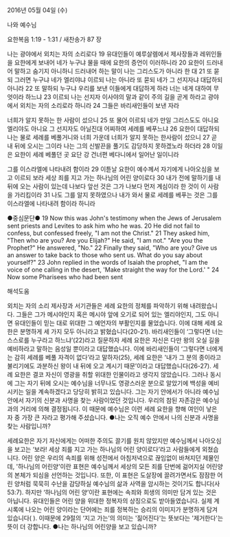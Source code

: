 2016년 05월 04일 (수)

나와 예수님



요한복음 1:19 - 1:31 / 새찬송가 87 장


나는 광야에서 외치는 자의 소리로다
19 유대인들이 예루살렘에서 제사장들과 레위인들을 요한에게 보내어 네가 누구냐 물을 때에 요한의 증언이 이러하니라 20 요한이 드러내어 말하고 숨기지 아니하니 드러내어 하는 말이 나는 그리스도가 아니라 한 대 21 또 묻되 그러면 누구냐 네가 엘리야냐 이르되 나는 아니라 또 묻되 네가 그 선지자냐 대답하되 아니라 22 또 말하되 누구냐 우리를 보낸 이들에게 대답하게 하라 너는 네게 대하여 무엇이라 하느냐 23 이르되 나는 선지자 이사야의 말과 같이 주의 길을 곧게 하라고 광야에서 외치는 자의 소리로라 하니라 24 그들은 바리새인들이 보낸 자라

너희가 알지 못하는 한 사람이 섰으니 
25 또 물어 이르되 네가 만일 그리스도도 아니요 엘리야도 아니요 그 선지자도 아닐진대 어찌하여 세례를 베푸느냐 26 요한이 대답하되 나는 물로 세례를 베풀거니와 너희 가운데 너희가 알지 못하는 한사람이 섰으니 27 곧 내 뒤에 오시는 그이라 나는 그의 신발끈을 풀기도 감당하지 못하겠노라 하더라 28 이일은 요한이 세례 베풀던 곳 요단 강 건너편 베다니에서 일어난 일이니라 

그를 이스라엘에 나타내려 함이라
29 이튿날 요한이 예수께서 자기에게 나아오심을 보고 이르되 보라 세상 죄를 지고 가는 하나님의 어린 양이로다 30 내가 전에 말하기를 내 뒤에 오는 사람이 있는데 나보다 앞선 것은 그가 나보다 먼저 계심이라 한 것이 이 사람을 가리킴이라 31 나도 그를 알지 못하였으나 내가 와서 물로 세례를 베푸는 것은 그를 이스라엘에 나타내려 함이라 하니라

●중심문단● 19 Now this was John's testimony when the Jews of Jerusalem sent priests and Levites to ask him who he was. 20 He did not fail to confess, but confessed freely, "I am not the Christ." 21 They asked him, "Then who are you? Are you Elijah?" He said, "I am not." "Are you the Prophet?" He answered, "No." 22 Finally they said, "Who are you? Give us an answer to take back to those who sent us. What do you say about yourself?" 23 John replied in the words of Isaiah the prophet, "I am the voice of one calling in the desert, 'Make straight the way for the Lord.' " 24 Now some Pharisees who had been sent

해석도움





외치는 자의 소리 
제사장과 서기관들은 세례 요한의 정체를 파악하기 위해 내려왔습니다. 그들은 그가 메시야인지 혹은 메시야 앞에 오기로 되어 있는 엘리야인지, 그도 아니면 유대인들이 믿는 대로 위대한 그 예언자의 부활인지를 물었습니다. 이에 대해 세례 요한은 분명하게 세 가지 모두 아니라고 밝혔습니다(20-21). 바리새인들이 ‘그렇다면 너는 스스로를 누구라고 하느냐’(22)라고 질문하자 세례 요한은 자신은 다만 왕의 오실 길을 예비하라고 말하는 음성일 뿐이라고 대답했습니다. 이에 바리새인들이 ‘그렇다면 너에게는 감히 세례를 베풀 자격이 없다’라고 말하자(25), 세례 요한은 '내가 그 분의 종이라고 불리기에도 과분하신 왕이 내 뒤에 오고 계시기 때문’이라고 대답했습니다(26-27). 세례 요한은 결코 자신이 영광을 취할 위대한 인물이라고 생각지 않았습니다. 그러나 동시에 그는 자기 뒤에 오시는 예수님을 너무나도 영광스러운 분으로 알았기에 백성을 예비시키는 일을 계속하겠다고 당당히 밝히고 있습니다. 그는 자기 안에서가 아니라 예수님 안에서 자기의 신분과 사명을 찾는 사람이었던 것입니다. 우리의 참된 자존감은 예수님과의 거리에 의해 결정됩니다. 이 때문에 예수님은 이런 세례 요한을 향해 여인이 낳은 자 중 가장 큰 자라고 평가해 주셨습니다.
●나는 오직 예수 안에서 나의 신분과 사명을 찾는 사람입니까?

세례요한은 자기 자신에게는 어떠한 주의도 끌기를 원치 않았지만 예수님께서 나아오심을 보고는 ‘보라! 세상 죄를 지고 가는 하나님의 어린 양이로다’라고 사람들에게 외쳤습니다. 어린 양은 우리의 속죄를 위해 성전에서 아침저녁으로 끊임없이 바쳐지던 제물인데, '하나님의 어린양'이란 표현은 예수님께서 세상의 모든 죄를 단번에 걺어지실 어린양의 본체가 되심을 선언하는 것입니다. 또한, 이 표현은 도살장에 끌려가면서도 잠잠한 어린 양처럼 묵묵히 수난을 감당하실 예수님의 삶과 사역을 암시하는 것이기도 합니다(사 53:7). 하지만 ‘하나님의 어린 양’이란 표현에는 속죄와 희생의 의미만 담겨 있는 것은 아닙니다. 유대인들은 어린 양을 위대한 정복자의 상징으로도 받아들였습니다. 실제 계시록에 나오는 어린 양이라는 단어에는 죄를 정복하는 승리의 이미지가 분명하게 담겨 있습니다( ). 이때문에 29절의 ‘지고 가는’의 의미는 '짊어진다'는 뜻보다는 '제거한다'는 뜻이 더 강합니다.
●나는 하나님의 어린양을 보고 있습니까?